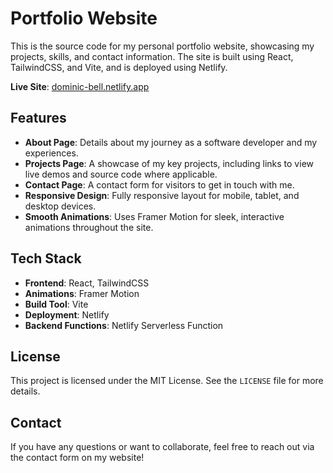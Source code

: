 # Portfolio Website

This is the source code for my personal portfolio website, showcasing my projects, skills, and contact information. The site is built using React, TailwindCSS, and Vite, and is deployed using Netlify.

**Live Site**: [dominic-bell.netlify.app](https://dominic-bell.netlify.app)

## Features

- **About Page**: Details about my journey as a software developer and my experiences.
- **Projects Page**: A showcase of my key projects, including links to view live demos and source code where applicable.
- **Contact Page**: A contact form for visitors to get in touch with me.
- **Responsive Design**: Fully responsive layout for mobile, tablet, and desktop devices.
- **Smooth Animations**: Uses Framer Motion for sleek, interactive animations throughout the site.

## Tech Stack

- **Frontend**: React, TailwindCSS
- **Animations**: Framer Motion
- **Build Tool**: Vite
- **Deployment**: Netlify
- **Backend Functions**: Netlify Serverless Function

## License

This project is licensed under the MIT License. See the `LICENSE` file for more details.

## Contact

If you have any questions or want to collaborate, feel free to reach out via the contact form on my website!